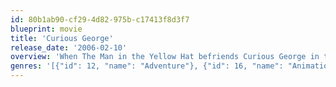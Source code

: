 ```yaml
---
id: 80b1ab90-cf29-4d82-975b-c17413f8d3f7
blueprint: movie
title: 'Curious George'
release_date: '2006-02-10'
overview: 'When The Man in the Yellow Hat befriends Curious George in the jungle, they set off on a non-stop, fun-filled journey through the wonders of the big city toward the warmth of true friendship.'
genres: '[{"id": 12, "name": "Adventure"}, {"id": 16, "name": "Animation"}, {"id": 35, "name": "Comedy"}, {"id": 10751, "name": "Family"}]'
---
```

